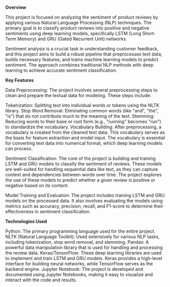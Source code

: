 **Overview**

This project is focused on analyzing the sentiment of product reviews by applying various Natural Language Processing (NLP) techniques. The primary goal is to classify product reviews into positive and negative sentiments using deep learning models, specifically LSTM (Long Short-Term Memory) and GRU (Gated Recurrent Unit) networks.

Sentiment analysis is a crucial task in understanding customer feedback, and this project aims to build a robust pipeline that preprocesses text data, builds necessary features, and trains machine learning models to predict sentiment. The approach combines traditional NLP methods with deep learning to achieve accurate sentiment classification.

**Key Features**

Data Preprocessing: The project involves several preprocessing steps to clean and prepare the textual data for modeling. These steps include:

Tokenization: Splitting text into individual words or tokens using the NLTK library.
Stop Word Removal: Eliminating common words (like "and", "the", "is") that do not contribute much to the meaning of the text.
Stemming: Reducing words to their base or root form (e.g., "running" becomes "run") to standardize the vocabulary.
Vocabulary Building: After preprocessing, a vocabulary is created from the cleaned text data. This vocabulary serves as the basis for feature extraction and model input. The vocabulary is essential for converting text data into numerical format, which deep learning models can process.

Sentiment Classification: The core of the project is building and training LSTM and GRU models to classify the sentiment of reviews. These models are well-suited for handling sequential data like text, as they can capture context and dependencies between words over time. The project explores the use of these models to predict whether a given review is positive or negative based on its content.

Model Training and Evaluation: The project includes training LSTM and GRU models on the processed data. It also involves evaluating the models using metrics such as accuracy, precision, recall, and F1-score to determine their effectiveness in sentiment classification.

**Technologies Used**

Python: The primary programming language used for the entire project.
NLTK (Natural Language Toolkit): Used extensively for various NLP tasks, including tokenization, stop word removal, and stemming.
Pandas: A powerful data manipulation library that is used for handling and processing the review data.
Keras/TensorFlow: These deep learning libraries are used to implement and train LSTM and GRU models. Keras provides a high-level interface for building neural networks, while TensorFlow serves as the backend engine.
Jupyter Notebook: The project is developed and documented using Jupyter Notebooks, making it easy to visualize and interact with the code and results.
